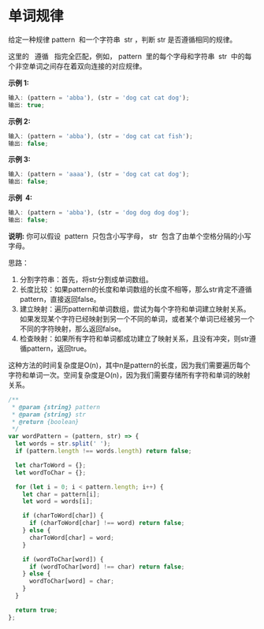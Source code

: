 # 单词规律

给定一种规律 pattern  和一个字符串  str ，判断 str 是否遵循相同的规律。

这里的   遵循   指完全匹配，例如， pattern  里的每个字母和字符串  str  中的每个非空单词之间存在着双向连接的对应规律。

**示例 1:**

```js
输入: (pattern = 'abba'), (str = 'dog cat cat dog');
输出: true;
```

**示例 2:**

```js
输入: (pattern = 'abba'), (str = 'dog cat cat fish');
输出: false;
```

**示例 3:**

```js
输入: (pattern = 'aaaa'), (str = 'dog cat cat dog');
输出: false;
```

**示例  4:**

```js
输入: (pattern = 'abba'), (str = 'dog dog dog dog');
输出: false;
```

**说明:**
你可以假设  pattern  只包含小写字母， str  包含了由单个空格分隔的小写字母。

思路：
1. 分割字符串：首先，将str分割成单词数组。
2. 长度比较：如果pattern的长度和单词数组的长度不相等，那么str肯定不遵循pattern，直接返回false。
3. 建立映射：遍历pattern和单词数组，尝试为每个字符和单词建立映射关系。如果发现某个字符已经映射到另一个不同的单词，或者某个单词已经被另一个不同的字符映射，那么返回false。
4. 检查映射：如果所有字符和单词都成功建立了映射关系，且没有冲突，则str遵循pattern，返回true。

这种方法的时间复杂度是O(n)，其中n是pattern的长度，因为我们需要遍历每个字符和单词一次。空间复杂度是O(n)，因为我们需要存储所有字符和单词的映射关系。



```js
/**
 * @param {string} pattern
 * @param {string} str
 * @return {boolean}
 */
var wordPattern = (pattern, str) => {
  let words = str.split(' ');
  if (pattern.length !== words.length) return false;

  let charToWord = {};
  let wordToChar = {};

  for (let i = 0; i < pattern.length; i++) {
    let char = pattern[i];
    let word = words[i];

    if (charToWord[char]) {
      if (charToWord[char] !== word) return false;
    } else {
      charToWord[char] = word;
    }

    if (wordToChar[word]) {
      if (wordToChar[word] !== char) return false;
    } else {
      wordToChar[word] = char;
    }
  }

  return true;
};
```
